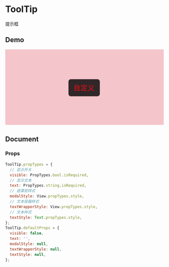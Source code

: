 # ToolTip

提示框

## Demo

![navBar demo](demo.png)

## Document

### Props

```js
ToolTip.propTypes = {
  // 显示开关
  visible: PropTypes.bool.isRequired,
  // 显示文本
  text: PropTypes.string.isRequired,
  // 遮罩层样式
  modalStyle: View.propTypes.style,
  // 文本容器样式
  textWrapperStyle: View.propTypes.style,
  // 文本样式
  textStyle: Text.propTypes.style,
};
ToolTip.defaultProps = {
  visible: false,
  text: '',
  modalStyle: null,
  textWrapperStyle: null,
  textStyle: null,
};
```
